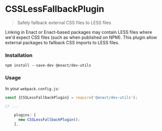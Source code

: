 # CSSLessFallbackPlugin

> Safely fallback external CSS files to LESS files

Linking in Enact or Enact-based packages may contain LESS files where we'd expect CSS files (such as when published on NPM). This plugin allow external packages to fallback CSS imports to LESS files.

### Installation

```
npm install --save-dev @enact/dev-utils
```

### Usage

In your `webpack.config.js`:

```js
const {CSSLessFallbackPlugin} = require('@enact/dev-utils');

// ...

    plugins: [
      new CSSLessFallbackPlugin();
    ],
```
